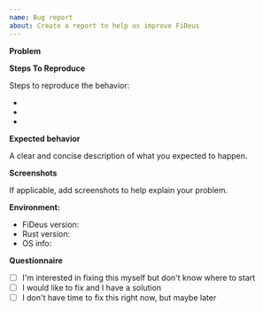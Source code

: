 ```yaml
---
name: Bug report
about: Create a report to help us improve FiDeus
---
```


**Problem**

<!-- A clear and concise description of what the bug is. -->

**Steps To Reproduce**

Steps to reproduce the behavior:

-
-
-

**Expected behavior**

A clear and concise description of what you expected to happen.

**Screenshots**

If applicable, add screenshots to help explain your problem.

**Environment:**
- FiDeus version: <type your version>
- Rust version: <type your version>
- OS info: <type info about your operating system and its architecture>

**Questionnaire**
<!-- If you feel up to the challenge, please check one of the boxes below: -->
- [ ] I'm interested in fixing this myself but don't know where to start
- [ ] I would like to fix and I have a solution
- [ ] I don't have time to fix this right now, but maybe later